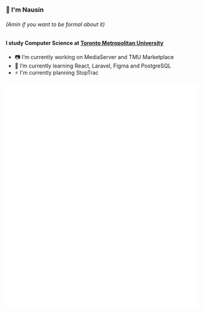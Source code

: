 ### 👋 I'm Nausin
<h6>(Amin if you want to be formal about it)</h6>

<h4>I study Computer Science at <a href="https://tmucscu.com/">Toronto Metropolitan University</a></h4>

- 📷 I’m currently working on MediaServer and TMU Marketplace
- 🌱 I’m currently learning React, Laravel, Figma and PostgreSQL
- ⚡ I'm currently planning StopTrac


<img align='left' src="https://github.com/aminnausin/stats/blob/master/generated/overview.svg#gh-dark-mode-only" />
<img align='center' src="https://github.com/aminnausin/stats/blob/master/generated/languages.svg#gh-dark-mode-only" />

<!--
**aminnausin/aminnausin** is a ✨ _special_ ✨ repository because its `README.md` (this file) appears on your GitHub profile.

Here are some ideas to get you started:
- 🔭 I’m currently working on

- 👯 I’m looking to collaborate on ...
- 🤔 I’m looking for help with ...
- 💬 Ask me about ...
- 📫 How to reach me: ...
- 😄 Pronouns: ...
- ⚡ Fun fact: ...
-->
